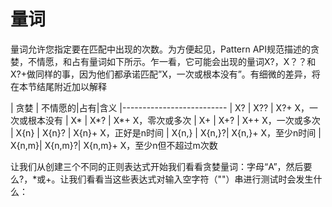# 量词

量词允许您指定要在匹配中出现的次数。为方便起见，Pattern API规范描述的贪婪，不情愿，和占有量词如下所示。乍一看，它可能会出现的量词X?，X？？和X?+做同样的事，因为他们都承诺匹配”X，一次或根本没有”。有细微的差异，将在本节结尾附近加以解释


| 贪婪	| 不情愿的|占有|含义
|--------------------------
| X?	| X??	| X?+	X，一次或根本没有
| X*	| X*?	| X*+	X，零次或多次
| X+	| X+?	| X++	X，一次或多次
| X{n}	| X{n}?	| X{n}+	X，正好是n时间
| X{n,}	| X{n,}?| 	X{n,}+	X，至少n时间
| X{n,m}| X{n,m}?| 	X{n,m}+	X，至少n但不超过m次数

让我们从创建三个不同的正则表达式开始我们看看贪婪量词：字母“A”，然后要么?，*或+。让我们看看当这些表达式对输入空字符（""）串进行测试时会发生什么：